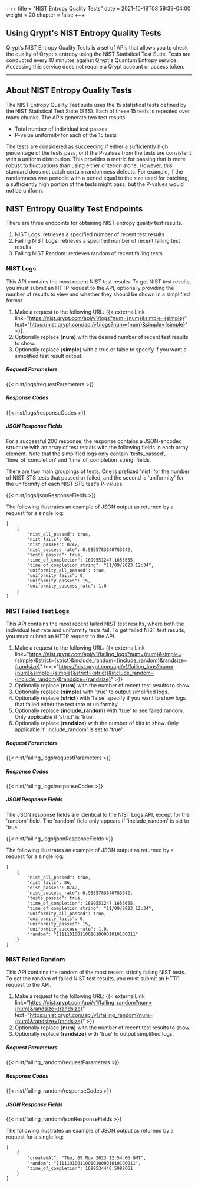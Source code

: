 +++
title = "NIST Entropy Quality Tests"
date = 2021-10-18T08:59:39-04:00
weight = 20
chapter = false
+++


## Using Qrypt's NIST Entropy Quality Tests

Qrypt’s NIST Entropy Quality Tests is a set of APIs that allows you to check the quality of Qrypt's entropy using the NIST Statistical Test Suite. Tests are conducted every 10 minutes against Qrypt's Quantum Entropy service. Accessing this service does not require a Qrypt account or access token. 

---
## About NIST Entropy Quality Tests
The NIST Entropy Quality Test suite uses the 15 statistical tests defined by the NIST Statistical Test Suite (STS). Each of these 15 tests is repeated over many chunks. The APIs generate two test results:

- Total number of individual test passes
- P-value uniformity for each of the 15 tests

The tests are considered as succeeding if either a sufficiently high percentage of the tests pass, or if the P-values from the tests are consistent with a uniform distribution. This provides a metric for passing that is more robust to fluctuations than using either criterion alone. However, this standard does not catch certain randomness defects. For example, if the randomness was periodic with a period equal to the size used for batching, a sufficiently high portion of the tests might pass, but the P-values would not be uniform.

## NIST Entropy Quality Test Endpoints
There are three endpoints for obtaining NIST entropy quality test results. 
1. NIST Logs: retrieves a specified number of recent test results
2. Failing NIST Logs: retrieves a specified number of recent failing test results
3. Failing NIST Random: retrieves random of recent failing tests

### NIST Logs
This API contains the most recent NIST test results. To get NIST test results, you must submit an HTTP request to the API, optionally providing the number of results to view and whether they should be shown in a simplified format.

1. Make a request to the following URL: {{< externalLink link="https://nist.qrypt.com/api/v1/logs?num={num}&simple={simple}" text="https://nist.qrypt.com/api/v1/logs?num={num}&simple={simple}" >}}.
2. Optionally replace {**num**} with the desired number of recent test results to show.
3. Optionally replace {**simple**} with a true or false to specify if you want a simplified test result output.

##### Request Parameters
{{< nist/logs/requestParameters >}}

##### Response Codes
{{< nist/logs/responseCodes >}}

##### JSON Response Fields

For a successful 200 response, the response contains a JSON-encoded structure with an array of test results with the following fields in each array element. Note that the simplified logs only contain 'tests_passed', 'time_of_completion' and 'time_of_completion_string' fields. 

There are two main groupings of tests. One is prefixed 'nist' for the number of NIST STS tests that passed or failed, and the second is 'uniformity' for the uniformity of each NIST STS test's P-values.

{{< nist/logs/jsonResponseFields >}}

The following illustrates an example of JSON output as returned by a request for a single log:

```
[
    {
        "nist_all_passed": true,
        "nist_fails": 86,
        "nist_passes": 8742,
        "nist_success_rate": 0.9855783640783642,
        "tests_passed": true,
        "time_of_completion": 1699551247.1653655,
        "time_of_completion_string": "11/09/2023 12:34",
        "uniformity_all_passed": true,
        "uniformity_fails": 0,
        "uniformity_passes": 15,
        "uniformity_success_rate": 1.0
    }
]
```

### NIST Failed Test Logs
This API contains the most recent failed NIST test results, where both the individual test rate and uniformity tests fail. To get failed NIST test results, you must submit an HTTP request to the API.

1. Make a request to the following URL: {{< externalLink link="https://nist.qrypt.com/api/v1/failing_logs?num={num}&simple={simple}&strict={strict}&include_random={include_random}&randsize={randsize}" text="https://nist.qrypt.com/api/v1/failing_logs?num={num}&simple={simple}&strict={strict}&include_random={include_random}&randsize={randsize}" >}}
2. Optionally replace {**num**} with the number of recent test results to show.
3. Optionally replace {**simple**} with 'true' to output simplified logs.
4. Optionally replace {**strict**} with 'false' specify if you want to show logs that failed either the test rate or uniformity.
4. Optionally replace {**include_random**} with 'true' to see failed random. Only applicable if 'strict' is 'true'.
5. Optionally replace {**randsize**} with the number of bits to show. Only applicable if 'include_random' is set to 'true'.

##### Request Parameters
{{< nist/failing_logs/requestParameters >}}

##### Response Codes
{{< nist/failing_logs/responseCodes >}}

##### JSON Response Fields

The JSON response fields are identical to the NIST Logs API, except for the 'random' field. The 'random' field only appears if 'include_random' is set to 'true'.

{{< nist/failing_logs/jsonResponseFields >}}

The following illustrates an example of JSON output as returned by a request for a single log:

```
[
    {
        "nist_all_passed": true,
        "nist_fails": 86,
        "nist_passes": 8742,
        "nist_success_rate": 0.9855783640783642,
        "tests_passed": true,
        "time_of_completion": 1699551247.1653655,
        "time_of_completion_string": "11/09/2023 12:34",
        "uniformity_all_passed": true,
        "uniformity_fails": 0,
        "uniformity_passes": 15,
        "uniformity_success_rate": 1.0,
        "random": "111110100110010100001010100011"
    }
]
```


### NIST Failed Random
This API contains the random of the most recent strictly failing NIST tests. To get the random of failed NIST test results, you must submit an HTTP request to the API.

1. Make a request to the following URL: {{< externalLink link="https://nist.qrypt.com/api/v1/failing_random?num={num}&randsize={randsize}" text="https://nist.qrypt.com/api/v1/failing_random?num={num}&randsize={randsize}" >}}
2. Optionally replace {**num**} with the number of recent test results to show.
3. Optionally replace {**randsize**} with 'true' to output simplified logs.

##### Request Parameters
{{< nist/failing_random/requestParameters >}}

##### Response Codes
{{< nist/failing_random/responseCodes >}}

##### JSON Response Fields

{{< nist/failing_random/jsonResponseFields >}}

The following illustrates an example of JSON output as returned by a request for a single log:

```
[
    {
        "createdAt": "Thu, 09 Nov 2023 12:54:06 GMT",
        "random": "111110100110010100001010100011",
        "time_of_completion": 1699534446.5982661
    }
]
```
